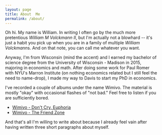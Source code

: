 ```yaml
---
layout: page
title: About  Me
permalink: /about/
---
```


Oh hi. My name is William. In writing I often go by the much more pretentious *William M Volckmann II*,
but I'm actually not a blowhard -- it's just a habit you pick up when you are in a family
of multiple *William Volckmann*s. And on that note, you can call me whatever you want.

Anyway, I'm from Wisconsin (mind the accent) and I earned my
bachelor of science degree from the University of Wisconsin - Madison in 2015,
majoring in economics and math. After doing some work for Paul Romer with NYU's
Marron Institute (on nothing economics related but I still feel the need to name-drop),
I made my way to Davis to start my PhD in economics.

I've recorded a couple of albums under the name Wimivo. The material is mostly "okay"
with occasional flashes of "not bad." Feel free to listen if you are sufficiently
bored.

* [Wimivo - Don't Cry, Euphoria](https://www.youtube.com/watch?v=LpcQloSq6Rs&list=PL1cbDCwiXI8QxI4T0Gn_ag4lU8STSPUvO)
* [Wimivo - The Friend Zone](https://youtu.be/wHZVHMCTQn8?list=PL1cbDCwiXI8SfTc6Ru-xNbxz-On0EGgx_)

And that's all I'm willing to write about because I already feel vain after having
written three short paragraphs about myself.
